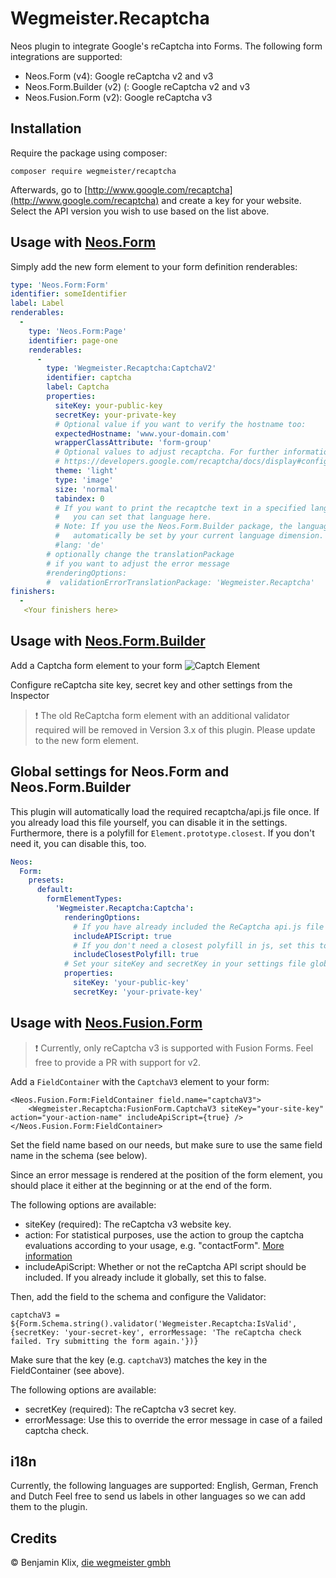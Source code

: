 # Wegmeister.Recaptcha

Neos plugin to integrate Google's reCaptcha into Forms. The following form integrations are supported:

* Neos.Form (v4): Google reCaptcha v2 and v3
* Neos.Form.Builder (v2) (: Google reCaptcha v2 and v3
* Neos.Fusion.Form (v2): Google reCaptcha v3

## Installation

Require the package using composer:
```
composer require wegmeister/recaptcha
```

Afterwards, go to [http://www.google.com/recaptcha](http://www.google.com/recaptcha) and create a key for your website. Select the API version you wish to use based on the list above.

## Usage with [Neos.Form](https://github.com/neos/form)

Simply add the new form element to your form definition renderables:

```yaml
type: 'Neos.Form:Form'
identifier: someIdentifier
label: Label
renderables:
  -
    type: 'Neos.Form:Page'
    identifier: page-one
    renderables:
      -
        type: 'Wegmeister.Recaptcha:CaptchaV2'
        identifier: captcha
        label: Captcha
        properties:
          siteKey: your-public-key
          secretKey: your-private-key
          # Optional value if you want to verify the hostname too:
          expectedHostname: 'www.your-domain.com'
          wrapperClassAttribute: 'form-group'
          # Optional values to adjust recaptcha. For further information visit
          # https://developers.google.com/recaptcha/docs/display#config
          theme: 'light'
          type: 'image'
          size: 'normal'
          tabindex: 0
          # If you want to print the recaptche text in a specified language,
          #   you can set that language here.
          # Note: If you use the Neos.Form.Builder package, the language will
          #   automatically be set by your current language dimension.
          #lang: 'de'
        # optionally change the translationPackage
        # if you want to adjust the error message
        #renderingOptions:
        #  validationErrorTranslationPackage: 'Wegmeister.Recaptcha'
finishers:
  -
   <Your finishers here>
```

## Usage with [Neos.Form.Builder](https://github.com/neos/form-builder)

Add a Captcha form element to your form
![Captch Element](Documentation/Images/CaptchaFormElement.png)

Configure reCaptcha site key, secret key and other settings from the Inspector

> :exclamation: The old ReCaptcha form element with an additional validator required will be removed in Version 3.x of this plugin. Please update to the new form element.


## Global settings for Neos.Form and Neos.Form.Builder

This plugin will automatically load the required recaptcha/api.js file once. If you already load this file yourself, you can disable it in the settings.
Furthermore, there is a polyfill for `Element.prototype.closest`. If you don't need it, you can disable this, too.

```yaml
Neos:
  Form:
    presets:
      default:
        formElementTypes:
          'Wegmeister.Recaptcha:Captcha':
            renderingOptions:
              # If you have already included the ReCaptcha api.js file yourself, set this to false.
              includeAPIScript: true
              # If you don't need a closest polyfill in js, set this to false.
              includeClosestPolyfill: true
            # Set your siteKey and secretKey in your settings file globally (or if you want to keep it outside your git)
            properties:
              siteKey: 'your-public-key'
              secretKey: 'your-private-key'
```

## Usage with [Neos.Fusion.Form](https://github.com/neos/fusion-form)

> :exclamation: Currently, only reCaptcha v3 is supported with Fusion Forms. Feel free to provide a PR with support for v2.

Add a `FieldContainer` with the `CaptchaV3` element to your form:

    <Neos.Fusion.Form:FieldContainer field.name="captchaV3">
        <Wegmeister.Recaptcha:FusionForm.CaptchaV3 siteKey="your-site-key" action="your-action-name" includeApiScript={true} />
    </Neos.Fusion.Form:FieldContainer>

Set the field name based on our needs, but make sure to use the same field name in the schema (see below).

Since an error message is rendered at the position of the form element, you should place it either at the beginning or at the end of the form. 

The following options are available:

* siteKey (required): The reCaptcha v3 website key.
* action: For statistical purposes, use the action to group the captcha evaluations according to your usage, e.g. "contactForm". [More information](https://developers.google.com/recaptcha/docs/v3#actions)
* includeApiScript: Whether or not the reCaptcha API script should be included. If you already include it globally, set this to false.

Then, add the field to the schema and configure the Validator:

    captchaV3 = ${Form.Schema.string().validator('Wegmeister.Recaptcha:IsValid', {secretKey: 'your-secret-key', errorMessage: 'The reCaptcha check failed. Try submitting the form again.'})}

Make sure that the key (e.g. `captchaV3`) matches the key in the FieldContainer (see above).

The following options are available:

* secretKey (required): The reCaptcha v3 secret key.
* errorMessage: Use this to override the error message in case of a failed captcha check.

## i18n

Currently, the following languages are supported: English, German, French and Dutch
Feel free to send us labels in other languages so we can add them to the plugin.

## Credits

© Benjamin Klix, [die wegmeister gmbh](https://www.die-wegmeister.com/)
